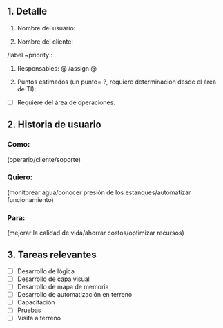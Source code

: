 ## 1. Detalle
1.  Nombre del usuario:

1.  Nombre del cliente:

/label ~priority::
1.  Responsables: @
/assign @

1.  Puntos estimados (un punto= ?, requiere determinación desde el área de TI):
* [ ] Requiere del área de operaciones. 

## 2. Historia de usuario

### Como:

(operario/cliente/soporte)

### Quiero:

(monitorear agua/conocer presión de los estanques/automatizar funcionamiento)

### Para:

(mejorar la calidad de vida/ahorrar costos/optimizar recursos)

## 3. Tareas relevantes

- [ ] Desarrollo de lógica
- [ ] Desarrollo de capa visual
- [ ] Desarrollo de mapa de memoria
- [ ] Desarrollo de automatización en terreno
- [ ] Capacitación
- [ ] Pruebas
- [ ] Visita a terreno
